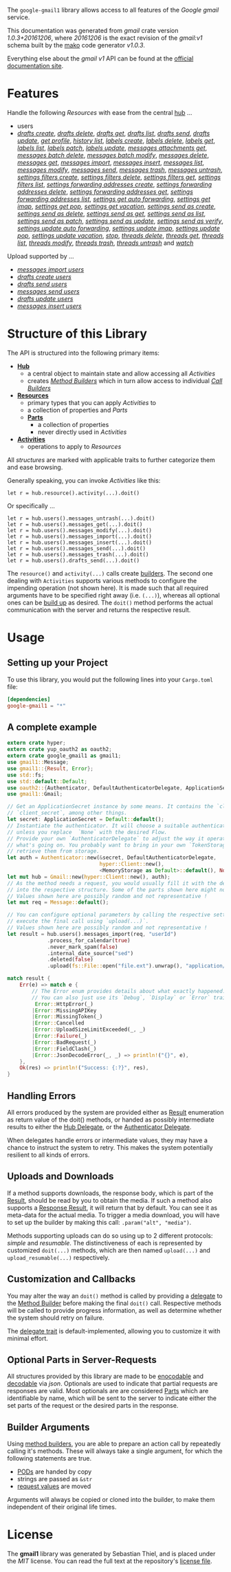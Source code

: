 <!---
DO NOT EDIT !
This file was generated automatically from 'src/mako/api/README.md.mako'
DO NOT EDIT !
-->
The `google-gmail1` library allows access to all features of the *Google gmail* service.

This documentation was generated from *gmail* crate version *1.0.3+20161206*, where *20161206* is the exact revision of the *gmail:v1* schema built by the [mako](http://www.makotemplates.org/) code generator *v1.0.3*.

Everything else about the *gmail* *v1* API can be found at the
[official documentation site](https://developers.google.com/gmail/api/).
# Features

Handle the following *Resources* with ease from the central [hub](https://docs.rs/google-gmail1/1.0.3+20161206/google_gmail1/struct.Gmail.html) ... 

* users
 * [*drafts create*](https://docs.rs/google-gmail1/1.0.3+20161206/google_gmail1/struct.UserDraftCreateCall.html), [*drafts delete*](https://docs.rs/google-gmail1/1.0.3+20161206/google_gmail1/struct.UserDraftDeleteCall.html), [*drafts get*](https://docs.rs/google-gmail1/1.0.3+20161206/google_gmail1/struct.UserDraftGetCall.html), [*drafts list*](https://docs.rs/google-gmail1/1.0.3+20161206/google_gmail1/struct.UserDraftListCall.html), [*drafts send*](https://docs.rs/google-gmail1/1.0.3+20161206/google_gmail1/struct.UserDraftSendCall.html), [*drafts update*](https://docs.rs/google-gmail1/1.0.3+20161206/google_gmail1/struct.UserDraftUpdateCall.html), [*get profile*](https://docs.rs/google-gmail1/1.0.3+20161206/google_gmail1/struct.UserGetProfileCall.html), [*history list*](https://docs.rs/google-gmail1/1.0.3+20161206/google_gmail1/struct.UserHistoryListCall.html), [*labels create*](https://docs.rs/google-gmail1/1.0.3+20161206/google_gmail1/struct.UserLabelCreateCall.html), [*labels delete*](https://docs.rs/google-gmail1/1.0.3+20161206/google_gmail1/struct.UserLabelDeleteCall.html), [*labels get*](https://docs.rs/google-gmail1/1.0.3+20161206/google_gmail1/struct.UserLabelGetCall.html), [*labels list*](https://docs.rs/google-gmail1/1.0.3+20161206/google_gmail1/struct.UserLabelListCall.html), [*labels patch*](https://docs.rs/google-gmail1/1.0.3+20161206/google_gmail1/struct.UserLabelPatchCall.html), [*labels update*](https://docs.rs/google-gmail1/1.0.3+20161206/google_gmail1/struct.UserLabelUpdateCall.html), [*messages attachments get*](https://docs.rs/google-gmail1/1.0.3+20161206/google_gmail1/struct.UserMessageAttachmentGetCall.html), [*messages batch delete*](https://docs.rs/google-gmail1/1.0.3+20161206/google_gmail1/struct.UserMessageBatchDeleteCall.html), [*messages batch modify*](https://docs.rs/google-gmail1/1.0.3+20161206/google_gmail1/struct.UserMessageBatchModifyCall.html), [*messages delete*](https://docs.rs/google-gmail1/1.0.3+20161206/google_gmail1/struct.UserMessageDeleteCall.html), [*messages get*](https://docs.rs/google-gmail1/1.0.3+20161206/google_gmail1/struct.UserMessageGetCall.html), [*messages import*](https://docs.rs/google-gmail1/1.0.3+20161206/google_gmail1/struct.UserMessageImportCall.html), [*messages insert*](https://docs.rs/google-gmail1/1.0.3+20161206/google_gmail1/struct.UserMessageInsertCall.html), [*messages list*](https://docs.rs/google-gmail1/1.0.3+20161206/google_gmail1/struct.UserMessageListCall.html), [*messages modify*](https://docs.rs/google-gmail1/1.0.3+20161206/google_gmail1/struct.UserMessageModifyCall.html), [*messages send*](https://docs.rs/google-gmail1/1.0.3+20161206/google_gmail1/struct.UserMessageSendCall.html), [*messages trash*](https://docs.rs/google-gmail1/1.0.3+20161206/google_gmail1/struct.UserMessageTrashCall.html), [*messages untrash*](https://docs.rs/google-gmail1/1.0.3+20161206/google_gmail1/struct.UserMessageUntrashCall.html), [*settings filters create*](https://docs.rs/google-gmail1/1.0.3+20161206/google_gmail1/struct.UserSettingFilterCreateCall.html), [*settings filters delete*](https://docs.rs/google-gmail1/1.0.3+20161206/google_gmail1/struct.UserSettingFilterDeleteCall.html), [*settings filters get*](https://docs.rs/google-gmail1/1.0.3+20161206/google_gmail1/struct.UserSettingFilterGetCall.html), [*settings filters list*](https://docs.rs/google-gmail1/1.0.3+20161206/google_gmail1/struct.UserSettingFilterListCall.html), [*settings forwarding addresses create*](https://docs.rs/google-gmail1/1.0.3+20161206/google_gmail1/struct.UserSettingForwardingAddresseCreateCall.html), [*settings forwarding addresses delete*](https://docs.rs/google-gmail1/1.0.3+20161206/google_gmail1/struct.UserSettingForwardingAddresseDeleteCall.html), [*settings forwarding addresses get*](https://docs.rs/google-gmail1/1.0.3+20161206/google_gmail1/struct.UserSettingForwardingAddresseGetCall.html), [*settings forwarding addresses list*](https://docs.rs/google-gmail1/1.0.3+20161206/google_gmail1/struct.UserSettingForwardingAddresseListCall.html), [*settings get auto forwarding*](https://docs.rs/google-gmail1/1.0.3+20161206/google_gmail1/struct.UserSettingGetAutoForwardingCall.html), [*settings get imap*](https://docs.rs/google-gmail1/1.0.3+20161206/google_gmail1/struct.UserSettingGetImapCall.html), [*settings get pop*](https://docs.rs/google-gmail1/1.0.3+20161206/google_gmail1/struct.UserSettingGetPopCall.html), [*settings get vacation*](https://docs.rs/google-gmail1/1.0.3+20161206/google_gmail1/struct.UserSettingGetVacationCall.html), [*settings send as create*](https://docs.rs/google-gmail1/1.0.3+20161206/google_gmail1/struct.UserSettingSendACreateCall.html), [*settings send as delete*](https://docs.rs/google-gmail1/1.0.3+20161206/google_gmail1/struct.UserSettingSendADeleteCall.html), [*settings send as get*](https://docs.rs/google-gmail1/1.0.3+20161206/google_gmail1/struct.UserSettingSendAGetCall.html), [*settings send as list*](https://docs.rs/google-gmail1/1.0.3+20161206/google_gmail1/struct.UserSettingSendAListCall.html), [*settings send as patch*](https://docs.rs/google-gmail1/1.0.3+20161206/google_gmail1/struct.UserSettingSendAPatchCall.html), [*settings send as update*](https://docs.rs/google-gmail1/1.0.3+20161206/google_gmail1/struct.UserSettingSendAUpdateCall.html), [*settings send as verify*](https://docs.rs/google-gmail1/1.0.3+20161206/google_gmail1/struct.UserSettingSendAVerifyCall.html), [*settings update auto forwarding*](https://docs.rs/google-gmail1/1.0.3+20161206/google_gmail1/struct.UserSettingUpdateAutoForwardingCall.html), [*settings update imap*](https://docs.rs/google-gmail1/1.0.3+20161206/google_gmail1/struct.UserSettingUpdateImapCall.html), [*settings update pop*](https://docs.rs/google-gmail1/1.0.3+20161206/google_gmail1/struct.UserSettingUpdatePopCall.html), [*settings update vacation*](https://docs.rs/google-gmail1/1.0.3+20161206/google_gmail1/struct.UserSettingUpdateVacationCall.html), [*stop*](https://docs.rs/google-gmail1/1.0.3+20161206/google_gmail1/struct.UserStopCall.html), [*threads delete*](https://docs.rs/google-gmail1/1.0.3+20161206/google_gmail1/struct.UserThreadDeleteCall.html), [*threads get*](https://docs.rs/google-gmail1/1.0.3+20161206/google_gmail1/struct.UserThreadGetCall.html), [*threads list*](https://docs.rs/google-gmail1/1.0.3+20161206/google_gmail1/struct.UserThreadListCall.html), [*threads modify*](https://docs.rs/google-gmail1/1.0.3+20161206/google_gmail1/struct.UserThreadModifyCall.html), [*threads trash*](https://docs.rs/google-gmail1/1.0.3+20161206/google_gmail1/struct.UserThreadTrashCall.html), [*threads untrash*](https://docs.rs/google-gmail1/1.0.3+20161206/google_gmail1/struct.UserThreadUntrashCall.html) and [*watch*](https://docs.rs/google-gmail1/1.0.3+20161206/google_gmail1/struct.UserWatchCall.html)


Upload supported by ...

* [*messages import users*](https://docs.rs/google-gmail1/1.0.3+20161206/google_gmail1/struct.UserMessageImportCall.html)
* [*drafts create users*](https://docs.rs/google-gmail1/1.0.3+20161206/google_gmail1/struct.UserDraftCreateCall.html)
* [*drafts send users*](https://docs.rs/google-gmail1/1.0.3+20161206/google_gmail1/struct.UserDraftSendCall.html)
* [*messages send users*](https://docs.rs/google-gmail1/1.0.3+20161206/google_gmail1/struct.UserMessageSendCall.html)
* [*drafts update users*](https://docs.rs/google-gmail1/1.0.3+20161206/google_gmail1/struct.UserDraftUpdateCall.html)
* [*messages insert users*](https://docs.rs/google-gmail1/1.0.3+20161206/google_gmail1/struct.UserMessageInsertCall.html)



# Structure of this Library

The API is structured into the following primary items:

* **[Hub](https://docs.rs/google-gmail1/1.0.3+20161206/google_gmail1/struct.Gmail.html)**
    * a central object to maintain state and allow accessing all *Activities*
    * creates [*Method Builders*](https://docs.rs/google-gmail1/1.0.3+20161206/google_gmail1/trait.MethodsBuilder.html) which in turn
      allow access to individual [*Call Builders*](https://docs.rs/google-gmail1/1.0.3+20161206/google_gmail1/trait.CallBuilder.html)
* **[Resources](https://docs.rs/google-gmail1/1.0.3+20161206/google_gmail1/trait.Resource.html)**
    * primary types that you can apply *Activities* to
    * a collection of properties and *Parts*
    * **[Parts](https://docs.rs/google-gmail1/1.0.3+20161206/google_gmail1/trait.Part.html)**
        * a collection of properties
        * never directly used in *Activities*
* **[Activities](https://docs.rs/google-gmail1/1.0.3+20161206/google_gmail1/trait.CallBuilder.html)**
    * operations to apply to *Resources*

All *structures* are marked with applicable traits to further categorize them and ease browsing.

Generally speaking, you can invoke *Activities* like this:

```Rust,ignore
let r = hub.resource().activity(...).doit()
```

Or specifically ...

```ignore
let r = hub.users().messages_untrash(...).doit()
let r = hub.users().messages_get(...).doit()
let r = hub.users().messages_modify(...).doit()
let r = hub.users().messages_import(...).doit()
let r = hub.users().messages_insert(...).doit()
let r = hub.users().messages_send(...).doit()
let r = hub.users().messages_trash(...).doit()
let r = hub.users().drafts_send(...).doit()
```

The `resource()` and `activity(...)` calls create [builders][builder-pattern]. The second one dealing with `Activities` 
supports various methods to configure the impending operation (not shown here). It is made such that all required arguments have to be 
specified right away (i.e. `(...)`), whereas all optional ones can be [build up][builder-pattern] as desired.
The `doit()` method performs the actual communication with the server and returns the respective result.

# Usage

## Setting up your Project

To use this library, you would put the following lines into your `Cargo.toml` file:

```toml
[dependencies]
google-gmail1 = "*"
```

## A complete example

```Rust
extern crate hyper;
extern crate yup_oauth2 as oauth2;
extern crate google_gmail1 as gmail1;
use gmail1::Message;
use gmail1::{Result, Error};
use std::fs;
use std::default::Default;
use oauth2::{Authenticator, DefaultAuthenticatorDelegate, ApplicationSecret, MemoryStorage};
use gmail1::Gmail;

// Get an ApplicationSecret instance by some means. It contains the `client_id` and 
// `client_secret`, among other things.
let secret: ApplicationSecret = Default::default();
// Instantiate the authenticator. It will choose a suitable authentication flow for you, 
// unless you replace  `None` with the desired Flow.
// Provide your own `AuthenticatorDelegate` to adjust the way it operates and get feedback about 
// what's going on. You probably want to bring in your own `TokenStorage` to persist tokens and
// retrieve them from storage.
let auth = Authenticator::new(&secret, DefaultAuthenticatorDelegate,
                              hyper::Client::new(),
                              <MemoryStorage as Default>::default(), None);
let mut hub = Gmail::new(hyper::Client::new(), auth);
// As the method needs a request, you would usually fill it with the desired information
// into the respective structure. Some of the parts shown here might not be applicable !
// Values shown here are possibly random and not representative !
let mut req = Message::default();

// You can configure optional parameters by calling the respective setters at will, and
// execute the final call using `upload(...)`.
// Values shown here are possibly random and not representative !
let result = hub.users().messages_import(req, "userId")
             .process_for_calendar(true)
             .never_mark_spam(false)
             .internal_date_source("sed")
             .deleted(false)
             .upload(fs::File::open("file.ext").unwrap(), "application/octet-stream".parse().unwrap());

match result {
    Err(e) => match e {
        // The Error enum provides details about what exactly happened.
        // You can also just use its `Debug`, `Display` or `Error` traits
         Error::HttpError(_)
        |Error::MissingAPIKey
        |Error::MissingToken(_)
        |Error::Cancelled
        |Error::UploadSizeLimitExceeded(_, _)
        |Error::Failure(_)
        |Error::BadRequest(_)
        |Error::FieldClash(_)
        |Error::JsonDecodeError(_, _) => println!("{}", e),
    },
    Ok(res) => println!("Success: {:?}", res),
}

```
## Handling Errors

All errors produced by the system are provided either as [Result](https://docs.rs/google-gmail1/1.0.3+20161206/google_gmail1/enum.Result.html) enumeration as return value of 
the doit() methods, or handed as possibly intermediate results to either the 
[Hub Delegate](https://docs.rs/google-gmail1/1.0.3+20161206/google_gmail1/trait.Delegate.html), or the [Authenticator Delegate](https://docs.rs/yup-oauth2/*/yup_oauth2/trait.AuthenticatorDelegate.html).

When delegates handle errors or intermediate values, they may have a chance to instruct the system to retry. This 
makes the system potentially resilient to all kinds of errors.

## Uploads and Downloads
If a method supports downloads, the response body, which is part of the [Result](https://docs.rs/google-gmail1/1.0.3+20161206/google_gmail1/enum.Result.html), should be
read by you to obtain the media.
If such a method also supports a [Response Result](https://docs.rs/google-gmail1/1.0.3+20161206/google_gmail1/trait.ResponseResult.html), it will return that by default.
You can see it as meta-data for the actual media. To trigger a media download, you will have to set up the builder by making
this call: `.param("alt", "media")`.

Methods supporting uploads can do so using up to 2 different protocols: 
*simple* and *resumable*. The distinctiveness of each is represented by customized 
`doit(...)` methods, which are then named `upload(...)` and `upload_resumable(...)` respectively.

## Customization and Callbacks

You may alter the way an `doit()` method is called by providing a [delegate](https://docs.rs/google-gmail1/1.0.3+20161206/google_gmail1/trait.Delegate.html) to the 
[Method Builder](https://docs.rs/google-gmail1/1.0.3+20161206/google_gmail1/trait.CallBuilder.html) before making the final `doit()` call. 
Respective methods will be called to provide progress information, as well as determine whether the system should 
retry on failure.

The [delegate trait](https://docs.rs/google-gmail1/1.0.3+20161206/google_gmail1/trait.Delegate.html) is default-implemented, allowing you to customize it with minimal effort.

## Optional Parts in Server-Requests

All structures provided by this library are made to be [enocodable](https://docs.rs/google-gmail1/1.0.3+20161206/google_gmail1/trait.RequestValue.html) and 
[decodable](https://docs.rs/google-gmail1/1.0.3+20161206/google_gmail1/trait.ResponseResult.html) via *json*. Optionals are used to indicate that partial requests are responses 
are valid.
Most optionals are are considered [Parts](https://docs.rs/google-gmail1/1.0.3+20161206/google_gmail1/trait.Part.html) which are identifiable by name, which will be sent to 
the server to indicate either the set parts of the request or the desired parts in the response.

## Builder Arguments

Using [method builders](https://docs.rs/google-gmail1/1.0.3+20161206/google_gmail1/trait.CallBuilder.html), you are able to prepare an action call by repeatedly calling it's methods.
These will always take a single argument, for which the following statements are true.

* [PODs][wiki-pod] are handed by copy
* strings are passed as `&str`
* [request values](https://docs.rs/google-gmail1/1.0.3+20161206/google_gmail1/trait.RequestValue.html) are moved

Arguments will always be copied or cloned into the builder, to make them independent of their original life times.

[wiki-pod]: http://en.wikipedia.org/wiki/Plain_old_data_structure
[builder-pattern]: http://en.wikipedia.org/wiki/Builder_pattern
[google-go-api]: https://github.com/google/google-api-go-client

# License
The **gmail1** library was generated by Sebastian Thiel, and is placed 
under the *MIT* license.
You can read the full text at the repository's [license file][repo-license].

[repo-license]: https://github.com/Byron/google-apis-rsblob/master/LICENSE.md
